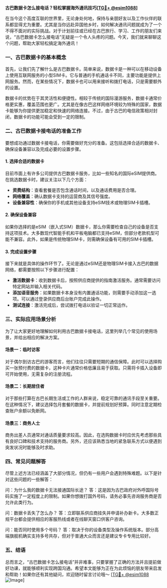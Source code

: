 **古巴数据卡怎么接电话？轻松掌握海外通讯技巧[[TG💪+ @esim1088](https://t.me/s/esim1088)]**

在当今这个高度互联的世界里，无论身处何地，保持与亲朋好友以及工作伙伴的联系都显得尤为重要。尤其是当你远赴异国他乡时，如何解决通讯问题就成为了一个不得不面对的实际挑战。对于计划前往或已经在古巴旅行、学习、工作的朋友们来说，“古巴数据卡怎么接电话”无疑是一个令人头疼的问题。今天，我们就来聊聊这个问题，帮助大家轻松搞定海外通讯！

### 一、古巴数据卡的基本概念

首先，让我们先了解什么是古巴数据卡。简单来说，数据卡是一种可以在移动设备上使用互联网服务的小型SIM卡。它与普通的手机通话卡不同，主要功能是提供上网服务。然而，在某些情况下，数据卡也可以用来接听和拨打电话，只是需要额外的设置。

数据卡的优势在于其灵活性和便捷性。相较于传统的国际漫游服务，数据卡通常价格更实惠，覆盖范围也更广。尤其是在像古巴这样网络环境较为特殊的国家，数据卡能够为你提供更加稳定和快速的网络连接。不过，由于古巴的电信政策相对封闭，数据卡的功能可能会受到一定的限制。

### 二、古巴数据卡接电话的准备工作

要想成功通过数据卡接电话，你需要做好充分的准备。这包括选择合适的数据卡、确保设备兼容以及完成必要的设置步骤。

#### 1. 选择合适的数据卡

目前市面上有许多公司提供古巴数据卡服务，比如一些知名的国际eSIM提供商。在挑选数据卡时，建议关注以下几个方面：

- **资费结构**：查看套餐是否包含通话时间，以及通话费用是否合理。
- **网络覆盖**：确认数据卡支持的运营商及其信号强度。
- **设备兼容性**：确保你的手机或其他设备支持eSIM技术或物理SIM卡插槽。

#### 2. 确保设备兼容

如果你选择的是eSIM（嵌入式SIM）数据卡，那么你需要检查自己的设备是否支持这项技术。大多数现代智能手机和平板电脑都已支持eSIM，但部分老款机型可能不兼容。此外，如果是传统物理SIM卡，则需确保设备有可用的SIM卡插槽。

#### 3. 完成设置步骤

接下来就是具体的操作环节了。无论是通过eSIM还是物理SIM卡接入古巴的数据网络，都需要按照以下步骤进行配置：

- **激活数据卡**：收到数据卡后，按照供应商提供的指南激活服务。通常需要访问特定网站并输入相关代码。
- **添加语音服务**：如果数据卡本身没有内置通话功能，则需要手动添加这一选项。可以通过登录供应商后台账户完成此操作。
- **测试连接**：激活完成后，尝试拨打电话以验证一切正常运作。

### 三、实际应用场景分析

为了让大家更好地理解如何利用古巴数据卡接电话，这里列举几个常见的使用场景，并给出相应的解决方案。

#### 场景一：临时访客

对于偶尔到访古巴的游客而言，他们往往只需要短期的通信保障。此时可以选择购买一张预付费的数据卡，这种卡片通常价格低廉且易于获取。只需将卡插入设备即可开始使用，无需复杂的注册流程。

#### 场景二：长期居住者

对于那些打算在古巴长期生活或工作的人群来说，稳定可靠的通讯手段至关重要。在这种情况下，建议选择包月套餐的数据卡，并提前规划好预算。同时注意定期检查账户余额以免断网。

#### 场景三：商务人士

商务出差人员通常对通话质量要求较高。因此，在选购数据卡时应优先考虑那些具有良好口碑和技术支持的服务商。另外，还应该熟悉当地的紧急联系方式以便遇到突发状况时能够及时求助。

### 四、常见问题解答

尽管上述方法已经涵盖了大部分情况，但仍有一些用户会遇到特殊难题。以下是针对这些问题的一些解答：

问：为什么我的数据卡无法接通国际长途？
答：这是因为古巴政府对外呼国际号码实施了一定程度上的限制。如果你想拨打国外号码，请务必事先咨询服务商是否允许此类行为。

问：数据卡丢失了怎么办？
答：立即联系供应商挂失并申请补办新卡。大多数正规平台都会提供相应的客服热线或者在线聊天窗口供客户咨询。

问：能否同时使用多个号码？
答：取决于你的设备类型及操作系统版本。部分高端旗舰机确实支持多号共存，但对于普通大众而言还是建议专卡专用比较好。

### 五、结语

总而言之，“古巴数据卡怎么接电话”并非难事，只要掌握了正确的方法并且提前做好功课，就能够顺利实现跨国沟通。希望本文能够为正在为此烦恼的朋友带来启发和帮助！如果你还有其他疑问，欢迎随时留言讨论哦～ [[TG💪+ @esim1088](https://t.me/s/esim1088) ![Image](https://i.postimg.cc/4NQfJmqS/Snipaste-2025-05-13-00-14-12.png)]